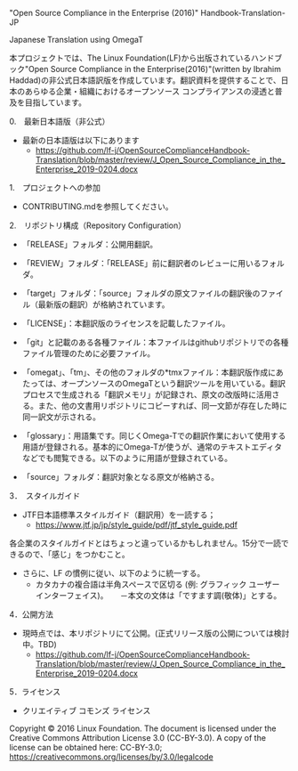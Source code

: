 "Open Source Compliance in the Enterprise (2016)" Handbook-Translation-JP

Japanese Translation using OmegaT

本プロジェクトでは、The Linux Foundation(LF)から出版されているハンドブック"Open Source Compliance in the Enterprise(2016)"(written by Ibrahim Haddad)の非公式日本語訳版を作成しています。翻訳資料を提供することで、日本のあらゆる企業・組織におけるオープンソース コンプライアンスの浸透と普及を目指しています。

0.　最新日本語版（非公式）

* 最新の日本語版は以下にあります
  * https://github.com/lf-j/OpenSourceComplianceHandbook-Translation/blob/master/review/J_Open_Source_Compliance_in_the_Enterprise_2019-0204.docx

1.　プロジェクトへの参加

* CONTRIBUTING.mdを参照してください。

2.　リポジトリ構成（Repository Configuration）

* 「RELEASE」フォルダ：公開用翻訳。

* 「REVIEW」フォルダ：「RELEASE」前に翻訳者のレビューに用いるフォルダ。

* 「target」フォルダ：「source」フォルダの原文ファイルの翻訳後のファイル（最新版の翻訳）が格納されています。

* 「LICENSE」：本翻訳版のライセンスを記載したファイル。

* 「git」と記載のある各種ファイル：本ファイルはgithubリポジトリでの各種ファイル管理のために必要ファイル。

* 「omegat」、「tm」、その他のフォルダの*tmxファイル：本翻訳版作成にあたっては、オープンソースのOmegaTという翻訳ツールを用いている。翻訳プロセスで生成される「翻訳メモリ」が記録され、原文の改版時に活用さる。また、他の文書用リポジトリにコピーすれば、同一文節が存在した時に同一訳文が示される。

* 「glossary」：用語集です。同じくOmega-Tでの翻訳作業において使用する用語が登録される。基本的にOmega-Tが使うが、通常のテキストエディタなどでも閲覧できる。以下のように用語が登録されている。

* 「source」フォルダ：翻訳対象となる原文が格納さる。

3．　スタイルガイド

* JTF日本語標準スタイルガイド（翻訳用）を一読する；
  * https://www.jtf.jp/jp/style_guide/pdf/jtf_style_guide.pdf

各企業のスタイルガイドとはちょっと違っているかもしれません。15分で一読できるので、「感じ」をつかむこと。

* さらに、LF の慣例に従い、以下のように統一する。
  * カタカナの複合語は半角スペースで区切る (例: グラフィック ユーザー インターフェイス)。 　 －本文の文体は「ですます調(敬体)」とする。

4．公開方法

* 現時点では、本リポジトリにて公開。(正式リリース版の公開については検討中。TBD)
  * https://github.com/lf-j/OpenSourceComplianceHandbook-Translation/blob/master/review/J_Open_Source_Compliance_in_the_Enterprise_2019-0204.docx

5．ライセンス

* クリエイティブ コモンズ ライセンス

Copyright © 2016 Linux Foundation. The document is licensed under the Creative Commons Attribution License 3.0 (CC-BY-3.0). A copy of the license can be obtained here: CC-BY-3.0; https://creativecommons.org/licenses/by/3.0/legalcode

